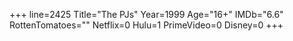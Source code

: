 +++
line=2425
Title="The PJs"
Year=1999
Age="16+"
IMDb="6.6"
RottenTomatoes=""
Netflix=0
Hulu=1
PrimeVideo=0
Disney=0
+++

